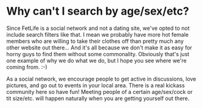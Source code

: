 # Why can't I search by age/sex/etc?

Since FetLife is a social network and not a dating site, we've opted to not include search filters like that. I mean we probably have more hot female members who are willing to take their clothes off than pretty much any other website out there... And it's all because we don't make it as easy for horny guys to find them without some commonality. Obviously that's just one example of why we do what we do, but I hope you see where we're coming from. :-)

As a social network, we encourage people to get active in discussions, love pictures, and go out to events in your local area. There is a real kickass community here so have fun! Meeting people of a certain age/sex/cock or tit size/etc. will happen naturally when you are getting yourself out there.
